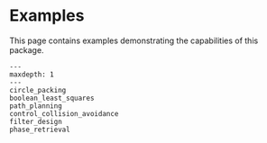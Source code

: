 # Examples

This page contains examples demonstrating the capabilities of this package.

```{toctree}
---
maxdepth: 1
---
circle_packing
boolean_least_squares
path_planning
control_collision_avoidance
filter_design
phase_retrieval
```

